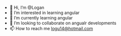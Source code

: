 - 👋 Hi, I’m @Logan
- 👀 I’m interested in learning angular
- 🌱 I’m currently learning angular
- 💞️ I’m looking to collaborate on angualr developments
- 📫 How to reach me logu14@hotmail.com

<!---
Logansakthi/Logansakthi is a ✨ special ✨ repository because its `README.md` (this file) appears on your GitHub profile.
You can click the Preview link to take a look at your changes.
-->
